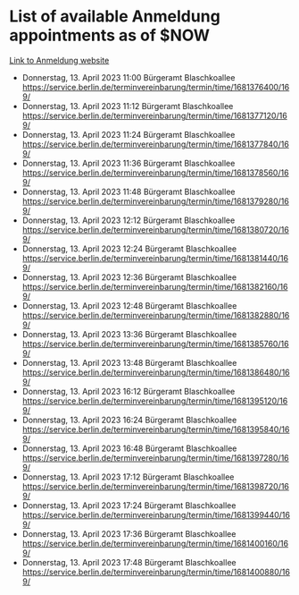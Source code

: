 # List of available Anmeldung appointments as of $NOW
[Link to Anmeldung website](https://service.berlin.de/terminvereinbarung/termin/tag.php?termin=1&anliegen[]=120686&dienstleisterlist=122210,122217,327316,122219,327312,122227,327314,122231,327346,122243,327348,122254,122252,329742,122260,329745,122262,329748,122271,327278,122273,327274,122277,327276,330436,122280,327294,122282,327290,122284,327292,122291,327270,122285,327266,122286,327264,122296,327268,150230,329760,122297,327286,122294,327284,122312,329763,122314,329775,122304,327330,122311,327334,122309,327332,317869,122281,327352,122279,329772,122283,122276,327324,122274,327326,122267,329766,122246,327318,122251,327320,122257,327322,122208,327298,122226,327300&herkunft=http%3A%2F%2Fservice.berlin.de%2Fdienstleistung%2F120686%2F)
- Donnerstag, 13. April 2023 11:00 Bürgeramt Blaschkoallee https://service.berlin.de/terminvereinbarung/termin/time/1681376400/169/
- Donnerstag, 13. April 2023 11:12 Bürgeramt Blaschkoallee https://service.berlin.de/terminvereinbarung/termin/time/1681377120/169/
- Donnerstag, 13. April 2023 11:24 Bürgeramt Blaschkoallee https://service.berlin.de/terminvereinbarung/termin/time/1681377840/169/
- Donnerstag, 13. April 2023 11:36 Bürgeramt Blaschkoallee https://service.berlin.de/terminvereinbarung/termin/time/1681378560/169/
- Donnerstag, 13. April 2023 11:48 Bürgeramt Blaschkoallee https://service.berlin.de/terminvereinbarung/termin/time/1681379280/169/
- Donnerstag, 13. April 2023 12:12 Bürgeramt Blaschkoallee https://service.berlin.de/terminvereinbarung/termin/time/1681380720/169/
- Donnerstag, 13. April 2023 12:24 Bürgeramt Blaschkoallee https://service.berlin.de/terminvereinbarung/termin/time/1681381440/169/
- Donnerstag, 13. April 2023 12:36 Bürgeramt Blaschkoallee https://service.berlin.de/terminvereinbarung/termin/time/1681382160/169/
- Donnerstag, 13. April 2023 12:48 Bürgeramt Blaschkoallee https://service.berlin.de/terminvereinbarung/termin/time/1681382880/169/
- Donnerstag, 13. April 2023 13:36 Bürgeramt Blaschkoallee https://service.berlin.de/terminvereinbarung/termin/time/1681385760/169/
- Donnerstag, 13. April 2023 13:48 Bürgeramt Blaschkoallee https://service.berlin.de/terminvereinbarung/termin/time/1681386480/169/
- Donnerstag, 13. April 2023 16:12 Bürgeramt Blaschkoallee https://service.berlin.de/terminvereinbarung/termin/time/1681395120/169/
- Donnerstag, 13. April 2023 16:24 Bürgeramt Blaschkoallee https://service.berlin.de/terminvereinbarung/termin/time/1681395840/169/
- Donnerstag, 13. April 2023 16:48 Bürgeramt Blaschkoallee https://service.berlin.de/terminvereinbarung/termin/time/1681397280/169/
- Donnerstag, 13. April 2023 17:12 Bürgeramt Blaschkoallee https://service.berlin.de/terminvereinbarung/termin/time/1681398720/169/
- Donnerstag, 13. April 2023 17:24 Bürgeramt Blaschkoallee https://service.berlin.de/terminvereinbarung/termin/time/1681399440/169/
- Donnerstag, 13. April 2023 17:36 Bürgeramt Blaschkoallee https://service.berlin.de/terminvereinbarung/termin/time/1681400160/169/
- Donnerstag, 13. April 2023 17:48 Bürgeramt Blaschkoallee https://service.berlin.de/terminvereinbarung/termin/time/1681400880/169/
